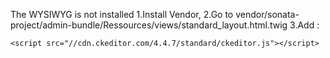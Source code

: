 The WYSIWYG is not installed
1.Install Vendor,
2.Go to vendor/sonata-project/admin-bundle/Ressources/views/standard_layout.html.twig
3.Add :

    <script src="//cdn.ckeditor.com/4.4.7/standard/ckeditor.js"></script>

